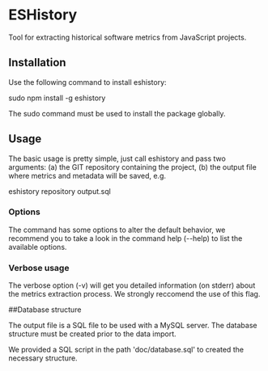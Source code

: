 # ESHistory
Tool for extracting historical software metrics from JavaScript projects.

## Installation

Use the following command to install eshistory:

  sudo npm install -g eshistory
  
The sudo command must be used to install the package globally.

## Usage

The basic usage is pretty simple, just call eshistory and pass two arguments: (a) the GIT repository containing the project, 
(b) the output file where metrics and metadata will be saved, e.g.

  eshistory repository output.sql

### Options

The command has some options to alter the default behavior, we recommend you to take a look in the command help (--help) to
list the available options.

### Verbose usage

The verbose option (-v) will get you detailed information (on stderr) about the metrics extraction process. 
We strongly reccomend the use of this flag.

##Database structure

The output file is a SQL file to be used with a MySQL server. The database structure must be created prior
to the data import.

We provided a SQL script in the path 'doc/database.sql' to created the necessary structure.